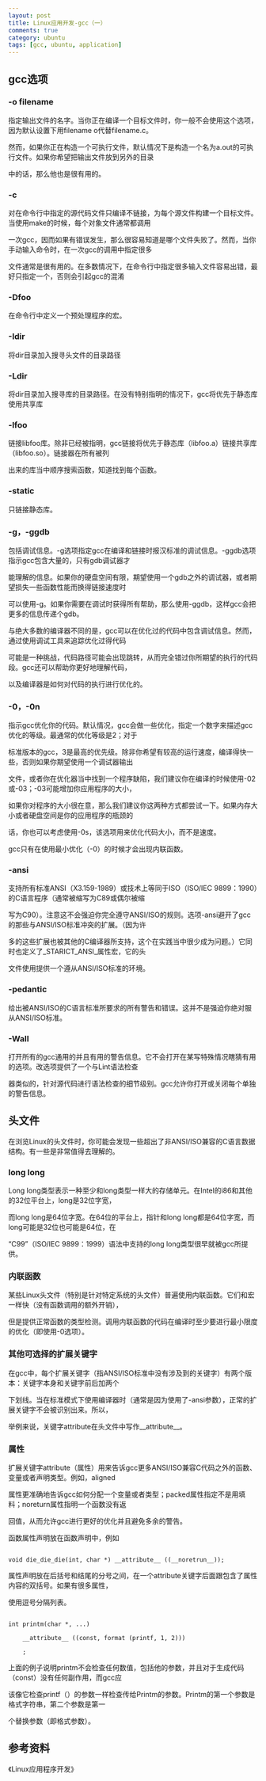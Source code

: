 ```yaml
---
layout: post
title: Linux应用开发-gcc（一）
comments: true
category: ubuntu
tags: [gcc, ubuntu, application]
---
```


## gcc选项

### -o filename

指定输出文件的名字。当你正在编译一个目标文件时，你一般不会使用这个选项，因为默认设置下用filename o代替filename.c。

然而，如果你正在构造一个可执行文件，默认情况下是构造一个名为a.out的可执行文件。如果你希望把输出文件放到另外的目录

中的话，那么他也是很有用的。

### -c

对在命令行中指定的源代码文件只编译不链接，为每个源文件构建一个目标文件。当使用make的时候，每个对象文件通常都调用

一次gcc，因而如果有错误发生，那么很容易知道是哪个文件失败了。然而，当你手动输入命令时，在一次gcc的调用中指定很多

文件通常是很有用的。在多数情况下，在命令行中指定很多输入文件容易出错，最好只指定一个，否则会引起gcc的混淆

### -Dfoo

在命令行中定义一个预处理程序的宏。

### -Idir

将dir目录加入搜寻头文件的目录路径

### -Ldir

将dir目录加入搜寻库的目录路径。在没有特别指明的情况下，gcc将优先于静态库使用共享库

### -lfoo

链接libfoo库。除非已经被指明，gcc链接将优先于静态库（libfoo.a）链接共享库（libfoo.so）。链接器在所有被列

出来的库当中顺序搜索函数，知道找到每个函数。

### -static

只链接静态库。

### -g，-ggdb

包括调试信息。-g选项指定gcc在编译和链接时报汉标准的调试信息。-ggdb选项指示gcc包含大量的，只有gdb调试器才

能理解的信息。如果你的硬盘空间有限，期望使用一个gdb之外的调试器，或者期望损失一些函数性能而换得链接速度时

可以使用-g。如果你需要在调试时获得所有帮助，那么使用-ggdb，这样gcc会把更多的信息传递个gdb。

与绝大多数的编译器不同的是，gcc可以在优化过的代码中包含调试信息。然而，通过使用调试工具来追踪优化过得代码

可能是一种挑战，代码路径可能会出现跳转，从而完全错过你所期望的执行的代码段。gcc还可以帮助你更好地理解代码，

以及编译器是如何对代码的执行进行优化的。

### -0，-0n

指示gcc优化你的代码。默认情况，gcc会做一些优化，指定一个数字来描述gcc优化的等级。最通常的优化等级是2；对于

标准版本的gcc，3是最高的优先级。除非你希望有较高的运行速度，编译得快一些，否则如果你期望使用一个调试器输出

文件，或者你在优化器当中找到一个程序缺陷，我们建议你在编译的时候使用-02或-03；-03可能增加你应用程序的大小，

如果你对程序的大小很在意，那么我们建议你这两种方式都尝试一下。如果内存大小或者硬盘空间是你的应用程序的瓶颈的

话，你也可以考虑使用-0s，该选项用来优化代码大小，而不是速度。

gcc只有在使用最小优化（-0）的时候才会出现内联函数。

### -ansi

支持所有标准ANSI（X3.159-1989）或技术上等同于ISO（ISO/IEC 9899：1990）的C语言程序（通常被缩写为C89或偶尔被缩

写为C90）。注意这不会强迫你完全遵守ANSI/ISO的规则。选项-ansi避开了gcc的那些与ANSI/ISO标准冲突的扩展。（因为许

多的这些扩展也被其他的C编译器所支持，这个在实践当中很少成为问题。）它同时也定义了_STARICT_ANSI_属性宏，它的头

文件使用提供一个遵从ANSI/ISO标准的环境。

### -pedantic

给出被ANSI/ISO的C语言标准所要求的所有警告和错误。这并不是强迫你绝对服从ANSI/ISO标准。

### -Wall

打开所有的gcc通用的并且有用的警告信息。它不会打开在某写特殊情况瞎猜有用的选项。改选项提供了一个与Lint语法检查

器类似的，针对源代码进行语法检查的细节级别。gcc允许你打开或关闭每个单独的警告信息。

##  头文件

在浏览Linux的头文件时，你可能会发现一些超出了非ANSI/ISO兼容的C语言数据结构。有一些是非常值得去理解的。

### long long

Long long类型表示一种至少和long类型一样大的存储单元。在Intel的i86和其他的32位平台上，long是32位字宽，

而long long是64位字宽。在64位的平台上，指针和long long都是64位字宽，而long可能是32位也可能是64位，在

“C99”（ISO/IEC 9899：1999）语法中支持的long long类型很早就被gcc所提供。

### 内联函数

某些Linux头文件（特别是针对特定系统的头文件）普遍使用内联函数。它们和宏一样快（没有函数调用的额外开销），

但是提供正常函数的类型检测。调用内联函数的代码在编译时至少要进行最小限度的优化（即使用-0选项）。

### 其他可选择的扩展关键字

在gcc中，每个扩展关键字（指ANSI/ISO标准中没有涉及到的关键字）有两个版本：关键字本身和关键字前后加两个

下划线。当在标准模式下使用编译器时（通常是因为使用了-ansi参数），正常的扩展关键字不会被识别出来。所以，

举例来说，关键字attribute在头文件中写作__attribute__。

### 属性

扩展关键字attribute（属性）用来告诉gcc更多ANSI/ISO兼容C代码之外的函数、变量或者声明类型。例如，aligned

属性更准确地告诉gcc如何分配一个变量或者类型；packed属性指定不是用填料；noreturn属性指明一个函数没有返

回值，从而允许gcc进行更好的优化并且避免多余的警告。

函数属性声明放在函数声明中，例如

```

void die_die_die(int, char *) __attribute__ ((__noretrun__));

```

属性声明放在后括号和结尾的分号之间，在一个attribute关键字后面跟包含了属性内容的双括号。如果有很多属性，

使用逗号分隔列表。

```

int printm(char *, ...)

    __attribute__ ((const, format (printf, 1, 2)))

    ;

```

上面的例子说明printm不会检查任何数值，包括他的参数，并且对于生成代码（const）没有任何副作用，而gcc应

该像它检查printf（）的参数一样检查传给Printm的参数。Printm的第一个参数是格式字符串，第二个参数是第一

个替换参数（即格式参数）。

##  参考资料

《Linux应用程序开发》
